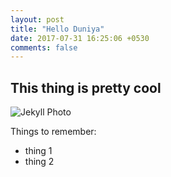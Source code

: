 ```yaml
---
layout: post
title: "Hello Duniya"
date: 2017-07-31 16:25:06 +0530
comments: false
---
```


## This thing is pretty cool

![Jekyll Photo](http://img05.deviantart.net/a048/i/2010/231/b/8/jekyll_wallpaper_by_jekyllita.jpg)

Things to remember:
+ thing 1
+ thing 2
